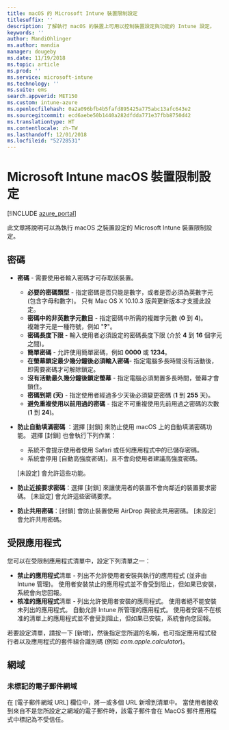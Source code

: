 ```yaml
---
title: macOS 的 Microsoft Intune 裝置限制設定
titlesuffix: ''
description: 了解執行 macOS 的裝置上可用以控制裝置設定與功能的 Intune 設定。
keywords: ''
author: MandiOhlinger
ms.author: mandia
manager: dougeby
ms.date: 11/19/2018
ms.topic: article
ms.prod: ''
ms.service: microsoft-intune
ms.technology: ''
ms.suite: ems
search.appverid: MET150
ms.custom: intune-azure
ms.openlocfilehash: 0a2a096bfb4b5fafd895425a775abc13afc643e2
ms.sourcegitcommit: ecd6aebe50b1440a282dfdda771e37fbb8750d42
ms.translationtype: HT
ms.contentlocale: zh-TW
ms.lasthandoff: 12/01/2018
ms.locfileid: "52728531"
---
```

# <a name="microsoft-intune-macos-device-restriction-settings"></a>Microsoft Intune macOS 裝置限制設定

[!INCLUDE [azure_portal](./includes/azure_portal.md)]

此文章將說明可以為執行 macOS 之裝置設定的 Microsoft Intune 裝置限制設定。

## <a name="password"></a>密碼
- **密碼** - 需要使用者輸入密碼才可存取該裝置。
  - **必要的密碼類型** - 指定密碼是否只能是數字，或者是否必須為英數字元 (包含字母和數字)。 只有 Mac OS X 10.10.3 版與更新版本才支援此設定。
  - **密碼中的非英數字元數目** - 指定密碼中所需的複雜字元數 (**0** 到 **4**)。<br>複雜字元是一種符號，例如 "**?**"。
  - **密碼長度下限** - 輸入使用者必須設定的密碼長度下限 (介於 **4** 到 **16** 個字元之間)。
  - **簡單密碼** - 允許使用簡單密碼，例如 **0000** 或 **1234**。
  - **在螢幕鎖定最少幾分鐘後必須輸入密碼**- 指定電腦多長時間沒有活動後，即需要密碼才可解除鎖定。
  - **沒有活動最久幾分鐘後鎖定螢幕** - 指定電腦必須閒置多長時間，螢幕才會鎖住。
  - **密碼到期 (天)** - 指定使用者經過多少天後必須變更密碼 (**1** 到 **255** 天)。
  - **避免重複使用以前用過的密碼** - 指定不可重複使用先前用過之密碼的次數 (**1** 到 **24**)。

- **防止自動填滿密碼** ：選擇 [封鎖] 來防止使用 macOS 上的自動填滿密碼功能。 選擇 [封鎖] 也會執行下列作業：

  - 系統不會提示使用者使用 Safari 或任何應用程式中的已儲存密碼。
  - 系統會停用 [自動高強度密碼]，且不會向使用者建議高強度密碼。

  [未設定] 會允許這些功能。

- **防止近接要求密碼**：選擇 [封鎖] 來讓使用者的裝置不會向鄰近的裝置要求密碼。 [未設定] 會允許這些密碼要求。

- **防止共用密碼**：[封鎖] 會防止裝置使用 AirDrop 與彼此共用密碼。 [未設定] 會允許共用密碼。


## <a name="restricted-apps"></a>受限應用程式

您可以在受限制應用程式清單中，設定下列清單之一︰

- **禁止的應用程式**清單 - 列出不允許使用者安裝與執行的應用程式 (並非由 Intune 管理)。 使用者安裝禁止的應用程式並不會受到阻止，但如果已安裝，系統會向您回報。
- **核准的應用程式**清單 - 列出允許使用者安裝的應用程式。 使用者絕不能安裝未列出的應用程式。 自動允許 Intune 所管理的應用程式。 使用者安裝不在核准的清單上的應用程式並不會受到阻止，但如果已安裝，系統會向您回報。

若要設定清單，請按一下 [新增]，然後指定您所選的名稱，也可指定應用程式發行者以及應用程式的套件組合識別碼 (例如 *com.apple.calculator*)。

## <a name="domains"></a>網域

### <a name="unmarked-email-domains"></a>未標記的電子郵件網域

在 [電子郵件網域 URL] 欄位中，將一或多個 URL 新增到清單中。 當使用者接收到來自不是您所設定之網域的電子郵件時，該電子郵件會在 MacOS 郵件應用程式中標記為不受信任。


